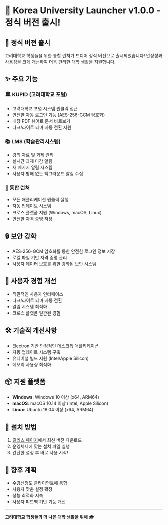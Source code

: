 # 🎉 Korea University Launcher v1.0.0 - 정식 버전 출시!

## 🎊 정식 버전 출시
고려대학교 학생들을 위한 통합 런처가 드디어 정식 버전으로 출시되었습니다! 
안정성과 사용성을 크게 개선하여 더욱 편리한 대학 생활을 지원합니다.

## ✨ 주요 기능

### 🏛️ KUPID (고려대학교 포털)
- 고려대학교 포털 시스템 원클릭 접근
- 안전한 자동 로그인 기능 (AES-256-GCM 암호화)
- 내장 PDF 뷰어로 문서 바로보기
- 다크/라이트 테마 자동 전환 지원

### 📚 LMS (학습관리시스템)
- 강의 자료 및 과제 관리
- 실시간 과제 마감 알림
- 새 메시지 알림 시스템
- 사용자 방해 없는 백그라운드 알림 수집

### 🚀 통합 런처
- 모든 애플리케이션 원클릭 실행
- 자동 업데이트 시스템
- 크로스 플랫폼 지원 (Windows, macOS, Linux)
- 안전한 자격 증명 저장

## 🔒 보안 강화
- AES-256-GCM 암호화를 통한 안전한 로그인 정보 저장
- 로컬 파일 기반 자격 증명 관리
- 사용자 데이터 보호를 위한 강화된 보안 시스템

## 🎨 사용자 경험 개선
- 직관적인 사용자 인터페이스
- 다크/라이트 테마 자동 전환
- 알림 시스템 최적화
- 크로스 플랫폼 일관된 경험

## 🛠️ 기술적 개선사항
- Electron 기반 안정적인 데스크톱 애플리케이션
- 자동 업데이트 시스템 구축
- 유니버설 빌드 지원 (Intel/Apple Silicon)
- 메모리 사용량 최적화

## 📦 지원 플랫폼
- **Windows**: Windows 10 이상 (x64, ARM64)
- **macOS**: macOS 10.14 이상 (Intel, Apple Silicon)
- **Linux**: Ubuntu 18.04 이상 (x64, ARM64)

## 🚀 설치 방법
1. [릴리스 페이지](https://github.com/BBIYAKYEE7/Korea-University-Launcher/releases)에서 최신 버전 다운로드
2. 운영체제에 맞는 설치 파일 실행
3. 간단한 설정 후 바로 사용 시작!

## 🎯 향후 계획
- 수강신청도 클라이언트에 통합
- 사용자 맞춤 설정 확장
- 성능 최적화 지속
- 사용자 피드백 기반 기능 개선

---

**고려대학교 학생들의 더 나은 대학 생활을 위해** 🎓